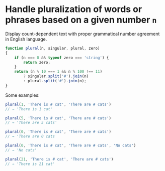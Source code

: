 # Handle pluralization of words or phrases based on a given number `n`

Display count-dependent text with proper grammatical number agreement in English language.

```javascript
function plural(n, singular, plural, zero)
{
    if (n === 0 && typeof zero === 'string') {
        return zero;
    }
    return (n % 10 === 1 && n % 100 !== 11)
        ? singular.split('#').join(n)
        : plural.split('#').join(n);
}
```

Some examples:

```javascript
plural(1, 'There is # cat', 'There are # cats') 
// → 'There is 1 cat'

plural(5, 'There is # cat', 'There are # cats') 
// → 'There are 5 cats'

plural(0, 'There is # cat', 'There are # cats') 
// → 'There are 0 cats

plural(0, 'There is # cat', 'There are # cats', 'No cats') 
// → 'No cats'

plural(21, 'There is # cat', 'There are # cats') 
// → 'There is 21 cat'
```

